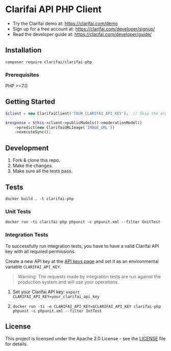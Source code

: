 # Clarifai API PHP Client

- Try the Clarifai demo at: https://clarifai.com/demo
- Sign up for a free account at: https://clarifai.com/developer/signup/
- Read the developer guide at: https://clarifai.com/developer/guide/

## Installation

`composer require clarifai/clarifai-php`

###  Prerequisites

PHP >=7.0

## Getting Started

```php
$client = new ClarifaiClient('YOUR_CLARIFAI_API_KEY');  // Skip the argument to fetch it from the CLARIFAI_API_KEY env. variable

$response = $this->client->publicModels()->moderationModel()
    ->predict(new ClarifaiURLImage('IMAGE_URL'))
    ->executeSync();
```

## Development

1. Fork & clone this repo.
1. Make the changes.
1. Make sure all the tests pass.

## Tests

`docker build . -t clarifai-php`

### Unit Tests

`docker run -ti clarifai-php phpunit -c phpunit.xml --filter UnitTest`

### Integration Tests


To successfully run integration tests, you have to have a valid Clarifai API key with all required permissions.

Create a new API key at the [API keys page](https://www.clarifai.com/developer/account/api-keys) and set it as an environmental variable `CLARIFAI_API_KEY`.

> Warning: The requests made by integration tests are run against the production system and will use your operations.


1. Set your Clarifai API key: `export CLARIFAI_API_KEY=your_clarifai_api_key`

1. `docker run -ti -e CLARIFAI_API_KEY=$CLARIFAI_API_KEY clarifai-php phpunit -c phpunit.xml --filter
IntTest`

## License

This project is licensed under the Apache 2.0 License - see the [LICENSE](LICENSE) file for details.
